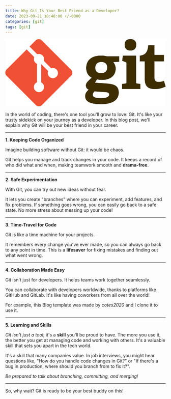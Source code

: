 ```yaml
---
title: Why Git Is Your Best Friend as a Developer? 
date: 2023-09-21 18:48:00 +/-0000
categories: [git]
tags: [git]
---
```


![git](/assets/img/img.png)

In the world of coding, there's one tool you'll grow to love: Git. It's like your trusty sidekick on your journey as a developer. In this blog post, we'll explain why Git will be your best friend in your career.

_____________________________
**1. Keeping Code Organized**

Imagine building software without Git: it would be chaos.

Git helps you manage and track changes in your code. It keeps a record of who did what and when, making teamwork smooth and **drama-free**.
_____

**2. Safe Experimentation**

With Git, you can try out new ideas without fear. 

It lets you create "branches" where you can experiment, add features, and fix problems. If something goes wrong, you can easily go back to a safe state. No more stress about messing up your code!
____
**3. Time-Travel for Code**

Git is like a time machine for your projects.

It remembers every change you've ever made, so you can always go back to any point in time. This is a **lifesaver** for fixing mistakes and finding out what went wrong.
____
**4. Collaboration Made Easy**

Git isn't just for developers. It helps teams work together seamlessly.

You can collaborate with developers worldwide, thanks to platforms like GitHub and GitLab. It's like having coworkers from all over the world!

For example, this Blog template was made by *cotes2020* and I clone it to use it.
____
**5. Learning and Skills**

*Git isn't just a tool*; it's a **skill** you'll be proud to have. 
The more you use it, the better you get at managing code and working with others. It's a valuable skill that sets you apart in the tech world. 

It's a skill that many companies value. In job interviews, you might hear questions like, "How do you handle code changes in Git?" or "If there's a bug in production, where should you branch from to fix it?".

*Be prepared to talk about branching, committing, and merging!*

_______________________
So, why wait? Git is ready to be your best buddy on this!
